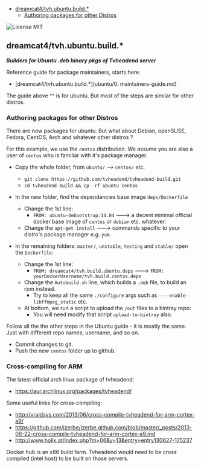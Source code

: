 <!-- START doctoc generated TOC please keep comment here to allow auto update -->
<!-- DON'T EDIT THIS SECTION, INSTEAD RE-RUN doctoc TO UPDATE -->
 

- [dreamcat4/tvh.ubuntu.build.*](#dreamcat4tvhubuntubuild)
  - [Authoring packages for other Distros](#authoring-packages-for-other-distros)

<!-- END doctoc generated TOC please keep comment here to allow auto update -->

![License MIT](https://img.shields.io/badge/license-MIT-blue.svg)

## dreamcat4/tvh.ubuntu.build.*
**_Builders for Ubuntu .deb binary pkgs of Tvheadend server_**

Reference guide for package maintainers, starts here:

- [dreamcat4/tvh.ubuntu.build.*](ubuntu/0. maintainers-guide.md)

The guide above ^^ is for ubuntu. But most of the steps are similar for other distros.

### Authoring packages for other Distros

There are now packages for ubuntu. But what about Debian, openSUSE, Fedora, CentOS, Arch and whatever other distros ?

For this example, we use the `centos` distribution. We assume you are also a user of `centos` who is familiar with it's package manager.

* Copy the whole folder, from `ubuntu/` --> `centos/` etc.
  * `git clone https://github.com/tvheadend/tvheadend-build.git`
  * `cd tvheadend-build && cp -rf ubuntu centos`

* In the new folder, find the dependancies base image `deps/Dockerfile`
  * Change the 1st line:
    * `FROM: ubuntu-debootstrap:14.04` ---> a decent minimal official docker base image of `centos` or `debian` etc. whatever.
  * Change the `apt-get install` ---> commands specific to your distro's package manager e.g. `yum`.

* In the remaining folders: `master/`, `unstable`, `testing` and `stable/` open the `Dockerfile`: 
  * Change the 1st line:
    * `FROM: dreamcat4/tvh.build.ubuntu.deps` ---> `FROM: yourDockerUsername/tvh.build.centos.deps`
  * Change the `Autobuild.sh` line, which builds a `.deb` file, to build an rpm instead.
    * Try to keep all the same `./configure` args such as `----enable-libffmpeg_static` etc.
  * At bottom, we run a script to upload the `/out` files to a bintray repo:
    * You will need modify that script `upload-to-bintray` also.

Follow all the the other steps in the Ubuntu guide - it is mostly the same. Just with different repo names, username, and so on.

* Commit changes to git.
* Push the new `centos` folder up to github.

### Cross-compiling for ARM

The latest official arch linux package of tvheadend:

* https://aur.archlinux.org/packages/tvheadend/

Some useful links for cross-compiling:

* http://vraidsys.com/2013/06/cross-compile-tvheadend-for-arm-cortex-a9/
* https://github.com/jzerbe/jzerbe.github.com/blob/master/_posts/2013-06-22-cross-compile-tvheadend-for-arm-cortex-a9.md
* http://www.holik.at/index.php?m=06&y=13&entry=entry130627-175237

Docker hub is an x86 build farm. Tvheadend would need to be cross compiled (intel host) to be built on those servers.

